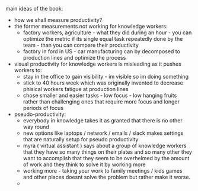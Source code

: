 main ideas of the book:
- how we shall measure productivity?
- the former measurements not working for knowledge workers:
	- factory workers, agriculture - what they did during an hour - you can optimize the metric if its single equal task repeatedly done by the team - than you can compare their productivity
	- factory in ford in US - car manufacturing can by decomposed to production lines and optimize the process
- visual productivity for knowledge workers is misleading as it pushes workers to:
	- stay in the office to gain visibility - im visible so im doing something
	- stick to 40 hours week which was originally invented to decrease phisical workers fatigue at production lines
	- chose smaller and easier tasks - low focus - low hanging fruits rather than challenging ones that require more focus and longer periods of focus
- pseudo-productivity:
	- everybody in knowledge takes it as granted that there is no other way round
	- new options like laptops / network / emails / slack makes settings that are naturally setup for pseudo productivity
	- myra ( virtual assistant ) says about a group of knowledge workers that they have so many things on their plates and so many other they want to accomplish that they seem to be overhelmed by the amount of work and they think to solve it by working more
	- working more - taking your work to family meetings / kids games and other places doesnt solve the problem but rather make it worse.
	- 